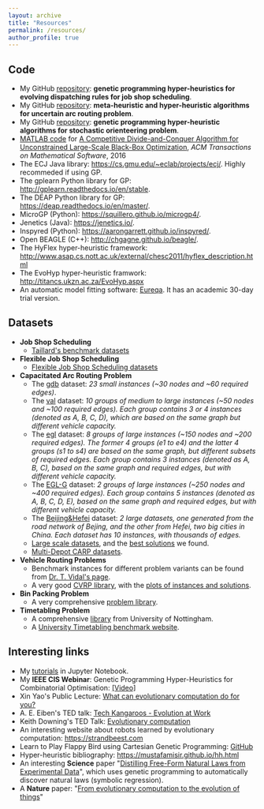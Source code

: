 ```yaml
---
layout: archive
title: "Resources"
permalink: /resources/
author_profile: true
---
```


## Code

- My GitHub <a href="https://github.com/meiyi1986/GPJSS">repository</a>: **genetic programming hyper-heuristics for evolving dispatching rules for job shop scheduling**.
- My GitHub <a href="https://github.com/meiyi1986/gpucarp">repository</a>: **meta-heuristic and hyper-heuristic algorithms for uncertain arc routing problem**.
- My GitHub <a href="https://github.com/meiyi1986/gporienteering">repository</a>: **genetic programming hyper-heuristic algorithms for stochastic orienteering problem**.
- <a href="https://www.mathworks.com/matlabcentral/fileexchange/45783-the-cc-gdg-cmaes-algorithm">MATLAB code</a> for <a href="https://dl.acm.org/doi/abs/10.1145/2791291?casa_token=_nRe8q8sA0MAAAAA:dW1amTncfliDrBJvstKeXB7wccHs1SrSLyaKi75T2QsNUy3_P82a5NkIOxD06M8tRjrGQoglcP15cA">A Competitive Divide-and-Conquer Algorithm for Unconstrained Large-Scale Black-Box Optimization</a>, *ACM Transactions on Mathematical Software*, 2016
- The ECJ Java library: <a href="https://cs.gmu.edu/~eclab/projects/ecj/">https://cs.gmu.edu/~eclab/projects/ecj/</a>. Highly recommeded if using GP.
- The gplearn Python library for GP: <a href="http://gplearn.readthedocs.io/en/stable/">http://gplearn.readthedocs.io/en/stable</a>.
- The DEAP Python library for GP: <a href="https://deap.readthedocs.io/en/master/">https://deap.readthedocs.io/en/master/</a>.
- MicroGP (Python): <a href="https://squillero.github.io/microgp4/">https://squillero.github.io/microgp4/</a>.
- Jenetics (Java): <a href="https://jenetics.io/">https://jenetics.io/</a>.
- Inspyred (Python): <a href="https://aarongarrett.github.io/inspyred/">https://aarongarrett.github.io/inspyred/</a>.
- Open BEAGLE (C++): <a href="http://chgagne.github.io/beagle/">http://chgagne.github.io/beagle/</a>.
- The HyFlex hyper-heuristic framework: <a href="http://www.asap.cs.nott.ac.uk/external/chesc2011/hyflex_description.html">http://www.asap.cs.nott.ac.uk/external/chesc2011/hyflex_description.html</a>
- The EvoHyp hyper-heuristic framwork: <a href="http://titancs.ukzn.ac.za/EvoHyp.aspx">http://titancs.ukzn.ac.za/EvoHyp.aspx</a>
- An automatic model fitting software: <a href="https://www.nutonian.com/products/eureqa/">Eureqa</a>. It has an academic 30-day trial version.

## Datasets

* <b>Job Shop Scheduling</b>
	* <a href="http://mistic.heig-vd.ch/taillard/problemes.dir/ordonnancement.dir/ordonnancement.html">Taillard's benchmark datasets</a>
* <b>Flexible Job Shop Scheduling</b>
	* <a href="http://people.idsia.ch/~monaldo/fjsp.html">Flexible Job Shop Scheduling datasets</a>
* <b>Capacitated Arc Routing Problem</b>
	* The <a href="/files/data/carp/gdb.zip">gdb</a> dataset: <i>23 small instances (~30 nodes and ~60 required edges)</i>.
	* The <a href="/files/data/carp/val.zip">val</a> dataset: <i>10 groups of medium to large instances (~50 nodes and ~100 required edges). Each group contains 3 or 4 instances (denoted as A, B, C, D), which are based on the same graph but different vehicle capacity.</i>
	* The <a href="/files/data/carp/egl.zip">egl</a> dataset: <i>8 groups of large instances (~150 nodes and ~200 required edges). The former 4 groups (e1 to e4) and the latter 4 groups (s1 to s4) are based on the same graph, but different subsets of required edges. Each group contains 3 instances (denoted as A, B, C), based on the same graph and required edges, but with different vehicle capacity.</i>
	* The <a href="/files/data/carp/EGL-G.zip">EGL-G</a> dataset: <i>2 groups of large instances (~250 nodes and ~400 required edges). Each group contains 5 instances (denoted as A, B, C, D, E), based on the same graph and required edges, but with different vehicle capacity.</i>
	* The <a href="/files/data/carp/BeijingHefei.zip">Beijing&Hefei</a> dataset: <i>2 large datasets, one generated from the road network of Bejing, and the other from Hefei, two big cities in China. Each dataset has 10 instances, with thousands of edges.</i>
	* <a href="/files/data/carp/Instances.zip">Large scale datasets</a>, and the <a href="/files/data/carp/results.zip">best solutions</a> we found.
	* <a href="/files/data/mdcarp.zip">Multi-Depot CARP datasets</a>.
* <b>Vehicle Routing Problems</b>
	* Benchmark instances for different problem variants can be found from <a href="https://w1.cirrelt.ca/~vidalt/en/VRP-resources.html">Dr. T. Vidal's page</a>.
	* A very good <a href="http://vrp.atd-lab.inf.puc-rio.br/index.php/en">CVRP library</a>, with the <a href="http://vrp.atd-lab.inf.puc-rio.br/index.php/en/plotted-instances">plots of instances and solutions</a>.
* <b>Bin Packing Problem</b>
	* A very comprehensive <a href="http://or.dei.unibo.it/library/bpplib">problem library</a>.
* <b>Timetabling Problem</b>
	* A comprehensive <a href="http://www.cs.nott.ac.uk/~pszrq/data.htm">library</a> from University of Nottingham.
	* A <a href="https://www.unitime.org/exam_datasets.php">University Timetabling benchmark website</a>.

## Interesting links

- My [tutorials](https://github.com/meiyi1986/tutorials) in Jupyter Notebook.
- My <b>IEEE CIS Webinar</b>: Genetic Programming Hyper-Heuristics for Combinatorial Optimisation: <a href="https://ieeetv.ieee.org/ieeetv-specials/genetic-programming-hyper-heuristics-for-combinatorial-optimisation-yi-mei-cis-webinar">[Video]</a>
- Xin Yao's Public Lecture: <a href="https://www.youtube.com/watch?v=pcl08XA1REM"> What can evolutionary computation do for you?</a>
- A. E. Eiben's TED talk: <a href="https://www.youtube.com/watch?v=WJX_wAKhg8A">Tech Kangaroos - Evolution at Work</a>
- Keith Downing's TED Talk: <a href="https://www.youtube.com/watch?v=D3zUmfDd79s">Evolutionary computation</a>
- An interesting website about robots learned by evolutionary computation: <a href="https://strandbeest.com">https://strandbeest.com</a>
- Learn to Play Flappy Bird using Cartesian Genetic Programming: <a href="https://github.com/ShuhuaGao/gpFlappyBird">GitHub</a>
- Hyper-heuristic bibliography: <a href="https://mustafamisir.github.io/hh.html">https://mustafamisir.github.io/hh.html</a>
- An interesting **Science** paper "<a href="http://science.sciencemag.org/content/324/5923/81">Distilling Free-Form Natural Laws from Experimental Data</a>", which uses genetic programming to automatically discover natural laws (symbolic regression).
- A **Nature** paper: "<a href="https://www.nature.com/articles/nature14544">From evolutionary computation to the evolution of things</a>"